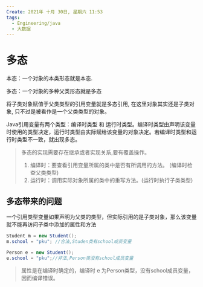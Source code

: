 ```yaml
---
Create: 2021年 十月 30日, 星期六 11:53
tags: 
  - Engineering/java
  - 大数据
---
```

# 多态

本态：一个对象的本类形态就是本态.

多态：一个对象的多种父类形态就是多态

 将子类对象赋值于父类类型的引用变量就是多态引用, 在这里对象其实还是子类对象, 只不过是被看作是一个父类类型的对象。

Java引用变量有两个类型：编译时类型 和 运行时类型。编译时类型由声明该变量时使用的类型决定，运行时类型由实际赋给该变量的对象决定。若编译时类型和运行时类型不一致，就出现多态。

> 多态的实现需要存在继承或者实现关系,要有覆盖操作。
>
> 1. 编译时：要查看引用变量所属的类中是否有所调用的方法。 (编译时检查父类类型)
> 2. 运行时：调用实际对象所属的类中的重写方法。(运行时执行子类类型)

## 多态带来的问题

一个引用类型变量如果声明为父类的类型，但实际引用的是子类对象，那么该变量就不能再访问子类中添加的属性和方法

```java
Student m = new Student();
m.school = "pku"; //合法,Studen类有school成员变量

Person e = new Student();
e.school = "pku";//非法,Person类没有school成员变量
```

> 属性是在编译时确定的，编译时 e  为Person类型，没有school成员变量，因而编译错误。

